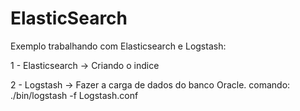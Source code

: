 # ElasticSearch
Exemplo trabalhando com Elasticsearch e Logstash:

1 - Elasticsearch -> Criando o indice

2 - Logstash -> Fazer a carga de dados do banco Oracle.
comando: ./bin/logstash -f Logstash.conf
